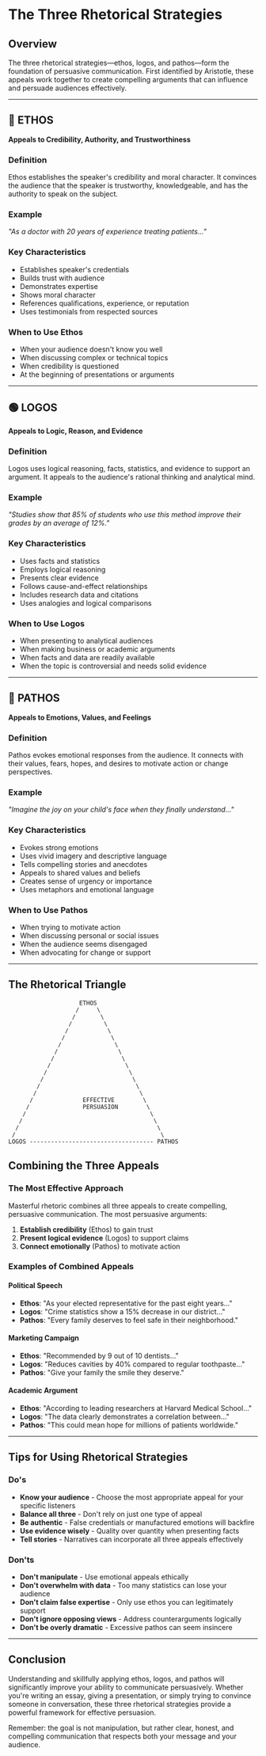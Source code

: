 # The Three Rhetorical Strategies

## Overview

The three rhetorical strategies—ethos, logos, and pathos—form the foundation of persuasive communication. First identified by Aristotle, these appeals work together to create compelling arguments that can influence and persuade audiences effectively.

---

## 🔵 ETHOS
**Appeals to Credibility, Authority, and Trustworthiness**

### Definition
Ethos establishes the speaker's credibility and moral character. It convinces the audience that the speaker is trustworthy, knowledgeable, and has the authority to speak on the subject.

### Example
*"As a doctor with 20 years of experience treating patients..."*

### Key Characteristics
- Establishes speaker's credentials
- Builds trust with audience
- Demonstrates expertise
- Shows moral character
- References qualifications, experience, or reputation
- Uses testimonials from respected sources

### When to Use Ethos
- When your audience doesn't know you well
- When discussing complex or technical topics
- When credibility is questioned
- At the beginning of presentations or arguments

---

## 🟢 LOGOS
**Appeals to Logic, Reason, and Evidence**

### Definition
Logos uses logical reasoning, facts, statistics, and evidence to support an argument. It appeals to the audience's rational thinking and analytical mind.

### Example
*"Studies show that 85% of students who use this method improve their grades by an average of 12%."*

### Key Characteristics
- Uses facts and statistics
- Employs logical reasoning
- Presents clear evidence
- Follows cause-and-effect relationships
- Includes research data and citations
- Uses analogies and logical comparisons

### When to Use Logos
- When presenting to analytical audiences
- When making business or academic arguments
- When facts and data are readily available
- When the topic is controversial and needs solid evidence

---

## 🔴 PATHOS
**Appeals to Emotions, Values, and Feelings**

### Definition
Pathos evokes emotional responses from the audience. It connects with their values, fears, hopes, and desires to motivate action or change perspectives.

### Example
*"Imagine the joy on your child's face when they finally understand..."*

### Key Characteristics
- Evokes strong emotions
- Uses vivid imagery and descriptive language
- Tells compelling stories and anecdotes
- Appeals to shared values and beliefs
- Creates sense of urgency or importance
- Uses metaphors and emotional language

### When to Use Pathos
- When trying to motivate action
- When discussing personal or social issues
- When the audience seems disengaged
- When advocating for change or support

---

## The Rhetorical Triangle

```
                    ETHOS
                   /     \
                  /       \
                 /         \
                /           \
               /             \
              /               \
             /                 \
            /                   \
           /                     \
          /                       \
         /                         \
        /                           \
       /                             \
      /              EFFECTIVE        \
     /               PERSUASION        \
    /                                   \
   /                                     \
  /                                       \
 /                                         \
LOGOS ----------------------------------- PATHOS
```

## Combining the Three Appeals

### The Most Effective Approach
Masterful rhetoric combines all three appeals to create compelling, persuasive communication. The most persuasive arguments:

1. **Establish credibility** (Ethos) to gain trust
2. **Present logical evidence** (Logos) to support claims  
3. **Connect emotionally** (Pathos) to motivate action

### Examples of Combined Appeals

#### Political Speech
- **Ethos**: "As your elected representative for the past eight years..."
- **Logos**: "Crime statistics show a 15% decrease in our district..."
- **Pathos**: "Every family deserves to feel safe in their neighborhood."

#### Marketing Campaign
- **Ethos**: "Recommended by 9 out of 10 dentists..."
- **Logos**: "Reduces cavities by 40% compared to regular toothpaste..."
- **Pathos**: "Give your family the smile they deserve."

#### Academic Argument
- **Ethos**: "According to leading researchers at Harvard Medical School..."
- **Logos**: "The data clearly demonstrates a correlation between..."
- **Pathos**: "This could mean hope for millions of patients worldwide."

---

## Tips for Using Rhetorical Strategies

### Do's
- **Know your audience** - Choose the most appropriate appeal for your specific listeners
- **Balance all three** - Don't rely on just one type of appeal
- **Be authentic** - False credentials or manufactured emotions will backfire
- **Use evidence wisely** - Quality over quantity when presenting facts
- **Tell stories** - Narratives can incorporate all three appeals effectively

### Don'ts
- **Don't manipulate** - Use emotional appeals ethically
- **Don't overwhelm with data** - Too many statistics can lose your audience
- **Don't claim false expertise** - Only use ethos you can legitimately support
- **Don't ignore opposing views** - Address counterarguments logically
- **Don't be overly dramatic** - Excessive pathos can seem insincere

---

## Conclusion

Understanding and skillfully applying ethos, logos, and pathos will significantly improve your ability to communicate persuasively. Whether you're writing an essay, giving a presentation, or simply trying to convince someone in conversation, these three rhetorical strategies provide a powerful framework for effective persuasion.

Remember: the goal is not manipulation, but rather clear, honest, and compelling communication that respects both your message and your audience.
